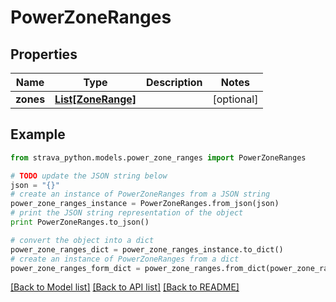 # PowerZoneRanges


## Properties
Name | Type | Description | Notes
------------ | ------------- | ------------- | -------------
**zones** | [**List[ZoneRange]**](ZoneRange.md) |  | [optional] 

## Example

```python
from strava_python.models.power_zone_ranges import PowerZoneRanges

# TODO update the JSON string below
json = "{}"
# create an instance of PowerZoneRanges from a JSON string
power_zone_ranges_instance = PowerZoneRanges.from_json(json)
# print the JSON string representation of the object
print PowerZoneRanges.to_json()

# convert the object into a dict
power_zone_ranges_dict = power_zone_ranges_instance.to_dict()
# create an instance of PowerZoneRanges from a dict
power_zone_ranges_form_dict = power_zone_ranges.from_dict(power_zone_ranges_dict)
```
[[Back to Model list]](../README.md#documentation-for-models) [[Back to API list]](../README.md#documentation-for-api-endpoints) [[Back to README]](../README.md)


